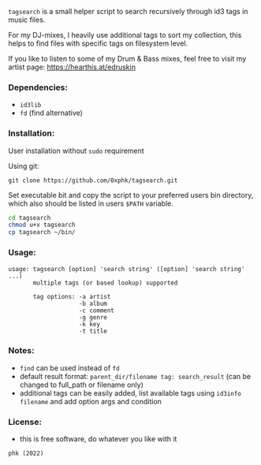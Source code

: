 ```tagsearch``` is a small helper script to search recursively through id3 tags in music files.

For my DJ-mixes, I heavily use additional tags to sort my collection, this helps to find files with specific tags on filesystem level.

If you like to listen to some of my Drum & Bass mixes, feel free to visit my artist page: https://hearthis.at/edruskin

### Dependencies:
- ```id3lib```
- ```fd``` (find alternative)

### Installation:
User installation without ```sudo``` requirement

Using git:

```
git clone https://github.com/0xphk/tagsearch.git
```

Set executable bit and copy the script to your preferred users bin directory, which also should be listed in users ```$PATH``` variable.

```sh
cd tagsearch
chmod u+x tagsearch
cp tagsearch ~/bin/
```

### Usage:
```
usage: tagsearch [option] 'search string' ([option] 'search string' ...)
       multiple tags (or based lookup) supported

       tag options: -a artist
                    -b album
                    -c comment
                    -g genre
                    -k key
                    -t title
```

### Notes:
- ```find``` can be used instead of ```fd```
- default result format: ```parent_dir/filename tag: search_result``` (can be changed to full_path or filename only)
- additional tags can be easily added, list available tags using ```id3info filename``` and add option args and condition

### License:
- this is free software, do whatever you like with it

```phk (2022)```
